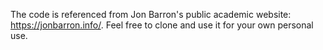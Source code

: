 The code is referenced from Jon Barron's public academic website: https://jonbarron.info/. Feel free to clone and use it for your own personal use.

